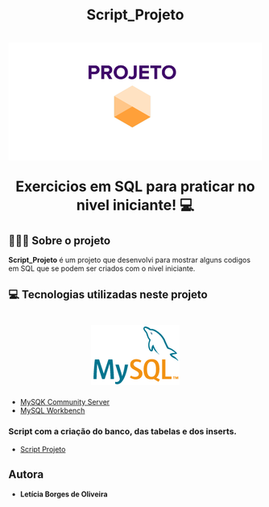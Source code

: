<h1 align="center"> Script_Projeto </h1>

<h1 align="center">
    <img src="Logo%20Projeto.png">
    <p>Exercicios em SQL para praticar no nivel iniciante! 💻</p>
</h1>

## 👩🏽‍💻 Sobre o projeto

**Script_Projeto** é um projeto que desenvolvi para mostrar alguns codigos em SQL que se podem ser criados com o nivel iniciante.

## 💻 Tecnologias utilizadas neste projeto 
<h1 align="center">
    <img src="Logo Mysql.png">
</h1>

- [MySQK Community Server](https://dev.mysql.com/downloads/installer/)
- [MySQL Workbench](https://dev.mysql.com/downloads/workbench/)

### Script com a criação do banco, das tabelas e dos inserts.
- [Script Projeto](Script%20Projeto.sql)



## Autora
* **Letícia Borges de Oliveira**